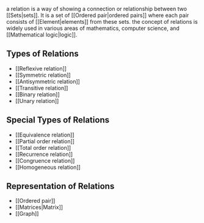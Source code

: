 a relation is a way of showing a connection or relationship between two [[Sets|sets]]. It is a set of [[Ordered pair|ordered pairs]] where each pair consists of [[Element|elements]] from these sets. the concept of relations is widely used in various areas of mathematics, computer science, and [[Mathematical logic|logic]].

## Types of Relations

- [[Reflexive relation]]
- [[Symmetric relation]]
- [[Antisymmetric relation]]
- [[Transitive relation]]
- [[Binary relation]]
- [[Unary relation]]

## Special Types of Relations

- [[Equivalence relation]]
- [[Partial order relation]]
- [[Total order relation]]
- [[Recurrence relation]]
- [[Congruence relation]]
- [[Homogeneous relation]]

## Representation of Relations

- [[Ordered pair]]
- [[Matrices|Matrix]]
- [[Graph]]